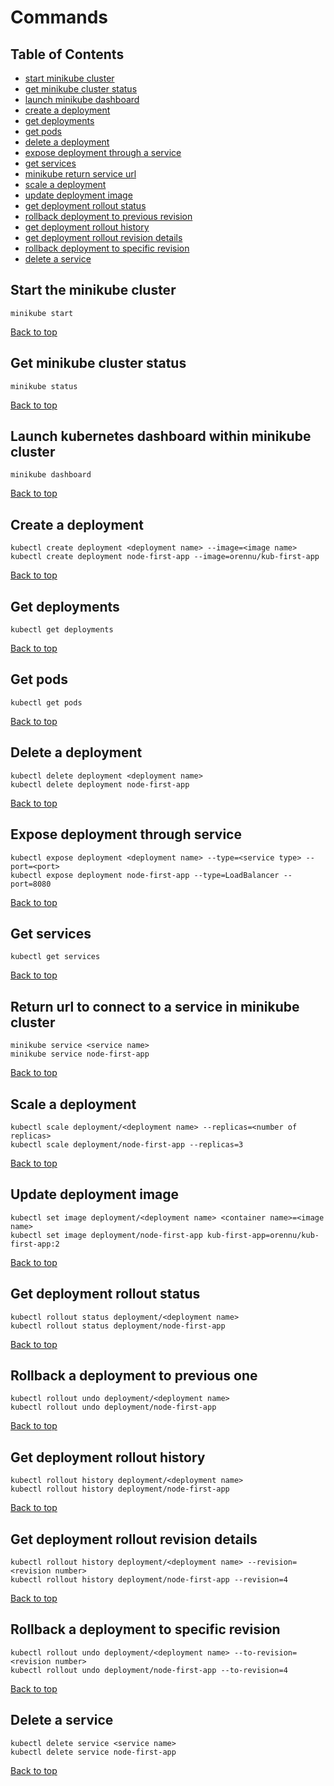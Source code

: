 # Commands

## Table of Contents

- [start minikube cluster](#start-the-minikube-cluster)
- [get minikube cluster status](#get-minikube-cluster-status)
- [launch minikube dashboard](#launch-kubernetes-dashboard-within-minikube-cluster)
- [create a deployment](#create-a-deployment)
- [get deployments](#get-deployments)
- [get pods](#get-pods)
- [delete a deployment](#delete-a-deployment)
- [expose deployment through a service](#expose-deployment-through-service)
- [get services](#get-services)
- [minikube return service url](#return-url-to-connect-to-a-service-in-minikube-cluster)
- [scale a deployment](#scale-a-deployment)
- [update deployment image](#update-deployment-image)
- [get deployment rollout status](#get-deployment-rollout-status)
- [rollback deployment to previous revision](#rollback-a-deployment-to-previous-one)
- [get deployment rollout history](#get-deployment-rollout-history)
- [get deployment rollout revision details](#get-deployment-rollout-revision-details)
- [rollback deployment to specific revision](#rollback-a-deployment-to-specific-revision)
- [delete a service](#delete-a-service)

## Start the minikube cluster

```
minikube start
```

[Back to top](#commands)

## Get minikube cluster status

```
minikube status
```

[Back to top](#commands)

## Launch kubernetes dashboard within minikube cluster

```
minikube dashboard
```

[Back to top](#commands)

## Create a deployment

```
kubectl create deployment <deployment name> --image=<image name>
kubectl create deployment node-first-app --image=orennu/kub-first-app
```

[Back to top](#commands)

## Get deployments

```
kubectl get deployments
```

[Back to top](#commands)

## Get pods

```
kubectl get pods
```

[Back to top](#commands)

## Delete a deployment

```
kubectl delete deployment <deployment name>
kubectl delete deployment node-first-app
```

[Back to top](#commands)

## Expose deployment through service

```
kubectl expose deployment <deployment name> --type=<service type> --port=<port>
kubectl expose deployment node-first-app --type=LoadBalancer --port=8080
```

[Back to top](#commands)

## Get services

```
kubectl get services
```

[Back to top](#commands)

## Return url to connect to a service in minikube cluster

```
minikube service <service name>
minikube service node-first-app
```

[Back to top](#commands)

## Scale a deployment

```
kubectl scale deployment/<deployment name> --replicas=<number of replicas>
kubectl scale deployment/node-first-app --replicas=3
```

[Back to top](#commands)

## Update deployment image

```
kubectl set image deployment/<deployment name> <container name>=<image name>
kubectl set image deployment/node-first-app kub-first-app=orennu/kub-first-app:2
```

[Back to top](#commands)

## Get deployment rollout status

```
kubectl rollout status deployment/<deployment name>
kubectl rollout status deployment/node-first-app
```

[Back to top](#commands)

## Rollback a deployment to previous one

```
kubectl rollout undo deployment/<deployment name>
kubectl rollout undo deployment/node-first-app
```

[Back to top](#commands)

## Get deployment rollout history

```
kubectl rollout history deployment/<deployment name>
kubectl rollout history deployment/node-first-app
```

[Back to top](#commands)

## Get deployment rollout revision details

```
kubectl rollout history deployment/<deployment name> --revision=<revision number>
kubectl rollout history deployment/node-first-app --revision=4
```

[Back to top](#commands)

## Rollback a deployment to specific revision

```
kubectl rollout undo deployment/<deployment name> --to-revision=<revision number>
kubectl rollout undo deployment/node-first-app --to-revision=4
```

[Back to top](#commands)

## Delete a service

```
kubectl delete service <service name>
kubectl delete service node-first-app
```

[Back to top](#commands)
